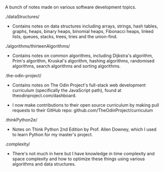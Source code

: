 A bunch of notes made on various software development topics.

./dataStructures/

- Contains notes on data structures including arrays, strings, hash tables, graphs, heaps, binary heaps, binomial heaps, Fibonacci heaps, linked lists, queues, stacks, trees, tries and the union-find.

./algorithms/thirteenAlgorithms/

- Contains notes on common algorithms, including Dijkstra's algorithm, Prim's algorithm, Kruskal's algorithm, hashing algorithms, randomised algorithms, search algorithms and sorting algorithms.

.the-odin-project/

- Contains notes on The Odin Project's full-stack web development curriculum (specifically the JavaScript path), found at theodinproject.com/dashboard.

- I now make contributions to their open source curriculum by making pull requests to their GitHub repo: github.com/TheOdinProject/curriculum

.thinkPython2e/

- Notes on Think Python 2nd Edition by Prof. Allen Downey, which I used to learn Python for my master's project.

.complexity/

- There's not much in here but I have knowledge in time complexity and space complexity and how to optimize these things using various algorithms and data structures.